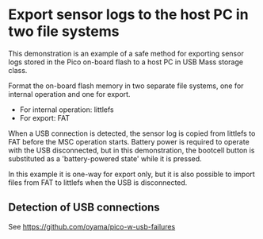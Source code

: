 # Export sensor logs to the host PC in two file systems

This demonstration is an example of a safe method for exporting sensor logs stored in the Pico on-board flash to a host PC in USB Mass storage class.

Format the on-board flash memory in two separate file systems, one for internal operation and one for export.

- For internal operation: littlefs
- For export: FAT

When a USB connection is detected, the sensor log is copied from littlefs to FAT before the MSC operation starts.
Battery power is required to operate with the USB disconnected, but in this demonstration, the bootcell button is substituted as a 'battery-powered state' while it is pressed.

In this example it is one-way for export only, but it is also possible to import files from FAT to littlefs when the USB is disconnected.

## Detection of USB connections

See
https://github.com/oyama/pico-w-usb-failures

